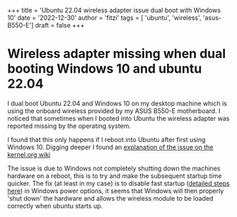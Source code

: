 +++
title = 'Ubuntu 22.04 wireless adapter issue dual boot with Windows 10'
date = '2022-12-30'
author = 'fitzi'
tags = [ 'ubuntu', 'wireless', 'asus-B550-E']
draft = false
+++

# Wireless adapter missing when dual booting Windows 10 and ubuntu 22.04

I dual boot Ubuntu 22.04 and Windows 10 on my desktop machine which is using the onboard wireless provided by 
my ASUS B550-E motherboard.  I noticed that sometimes when I booted into Ubuntu the wireless adapter was reported missing 
by the operating system. 

I found that this only happens if I reboot into Ubuntu after first using Windows 10.  Digging deeper I 
found an [explanation of the issue on the kernel.org wiki](https://wireless.wiki.kernel.org/en/users/drivers/iwlwifi#about_dual-boot_with_windows_and_fast-boot_enabled) 

The issue is due to Windows not completely shutting down the machines hardware  on a reboot, this is to try and make the 
subsequent startup time quicker.  The fix (at least in my case) is to disable fast startup 
([detailed steps here](https://www.asus.com/support/FAQ/1045548/)) in Windows power options, it seems that 
Windows will then properly 'shut down' the hardware and allows the wireless module to be loaded correctly 
when ubuntu starts up.